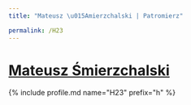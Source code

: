 ```yaml
---
title: "Mateusz \u015Amierzchalski | Patromierz"

permalink: /H23
---
```


# [Mateusz Śmierzchalski](https://patronite.pl/H23)

{% include profile.md name="H23" prefix="h" %}

